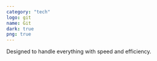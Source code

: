 ```yaml
---
category: "tech"
logo: git
name: Git
dark: true
png: true
---
```


Designed to handle everything with speed and efficiency.
